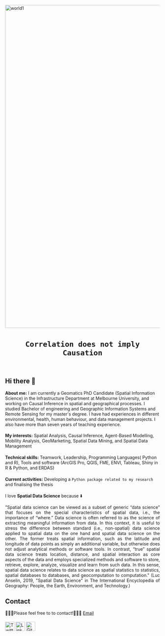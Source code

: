 <p align=”center”>

<img width="1050" alt="world1" src="https://user-images.githubusercontent.com/23660099/217056695-4dc17549-99f9-464b-a3e9-5a3a0181432d.png">

</p>



# <div align="center">`Correlation does not imply Causation`
  
<br/>

 
 
## Hi there :wave:
  
<p align="justify"> 
  
**About me:** I am currently a Geomatics PhD Candidate (Spatial Information Science) in the Infrastructure Department at Melbourne University, and working on Causal Inference in spatial and geographical processes. I studied Bachelor of engineering and Geographic Information Systems and Remote Sensing for my master's degree. I have had experiences in different environmental, health, human behaviour, and data management projects. I also have more than seven years of teaching experience. </p>
  
####
  
<p align="justify"> 
  
**My interests:** Spatial Analysis, Causal Inference, Agent-Based Modelling, Mobility Analysis, GeoMarketing, Spatial Data Mining, and Spatial Data 
Management</p>
  
####
  
<p align="justify"> 
  
**Technical skills:** Teamwork, Leadership, Programming Languages( Python and R), Tools and software (ArcGIS Pro, QGIS, FME, ENVI, Tableau, Shiny in R & Python, and ERDAS)</p>
  
####
  
**Current activities:** Developing a `Python package related to my research` and finalising the thesis

####

I love **Spatial Data Science** because :arrow_down:
  
 

<p align="justify"> 
"Spatial data science can be viewed as a subset of generic “data science” that focuses on the special characteristics of spatial data, i.e., the importance of “where.” Data science is often referred to as the science of extracting meaningful information from data. In this context, it is useful to stress the difference between standard (i.e., non-spatial) data science applied to spatial data on the one hand and spatial data science on the other. The former treats spatial information, such as the latitude and longitude of data points as simply an additional variable, but otherwise does not adjust analytical methods or software tools. In contrast, “true” spatial data science treats location, distance, and spatial interaction as core aspects of the data and employs specialized methods and software to store, retrieve, explore, analyze, visualize and learn from such data. In this sense, spatial data science relates to data science as spatial statistics to statistics, spatial databases to databases, and geocomputation to computation." (Luc Anselin, 2019, "Spatial Data Science" in The International Encyclopedia of Geography: People, the Earth, Environment, and Technology.)  </p> 
  
  
####  
  ## Contact

👨🏻‍💻Please feel free to to contact!💁🏻‍♂️ [Email](nakul.bhati@yahoo.in)

####


<a href="https://twitter.com/kamalakbari7"><img src="https://github.com/kamalakbari7/kamalakbari7/blob/main/images/twitter.png" alt="Twitter" width="30"></a>
<a href="https://www.linkedin.com/in/kamalakbari/" target="_blank"><img src="https://github.com/kamalakbari7/kamalakbari7/blob/main/images/linkedin.png" alt="LinkedIn" width="30"></a>
<a href="https://github.com/kamalakbari7" target="_blank"><img src="https://raw.githubusercontent.com/nakulbhati/nakulbhati/master/contain/git.png" alt="GitHub" width="30"></a>

